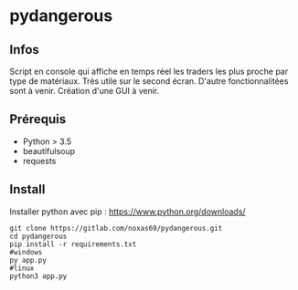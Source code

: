 # pydangerous



## Infos

Script en console qui affiche en temps réel les traders les plus proche par type de matériaux. Très utile sur le second écran. D'autre fonctionnalitées sont à venir. Création d'une GUI à venir.

## Prérequis

- Python > 3.5
- beautifulsoup
- requests

## Install

Installer python avec pip : https://www.python.org/downloads/
```
git clone https://gitlab.com/noxas69/pydangerous.git
cd pydangerous
pip install -r requirements.txt
#windows
py app.py
#linux
python3 app.py
```

